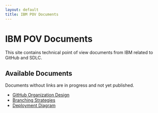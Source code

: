 ```yaml
---
layout: default
title: IBM POV Documents
---
```


# IBM POV Documents

This site contains technical point of view documents from IBM related to GitHub and SDLC.

## Available Documents
Documents without links are in progress and not yet published.

- [GitHub Organization Design](organization-design.html)
- [Branching Strategies](branching-strategies.html)
- [Deployment Diagram](deployment.html)
